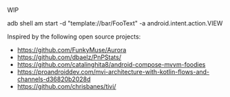 WIP

adb shell am start -d "template://bar/FooText" -a android.intent.action.VIEW

Inspired by the following open source projects:

- https://github.com/FunkyMuse/Aurora
- https://github.com/dbaelz/PnPStats/
- https://github.com/catalinghita8/android-compose-mvvm-foodies
- https://proandroiddev.com/mvi-architecture-with-kotlin-flows-and-channels-d36820b2028d
- https://github.com/chrisbanes/tivi/
